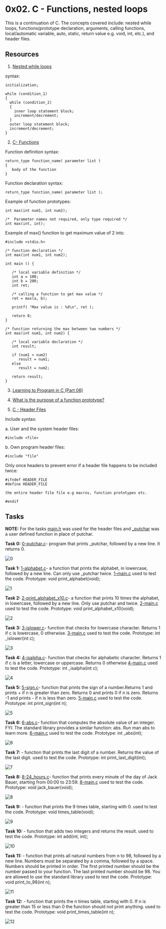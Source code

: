 # **0x02. C - Functions, nested loops**

This is a continuation of C. The concepts covered include: nested while loops, functions(prototype declaration, arguments, calling functions, local/automatic variable, auto, static, return value e.g. void, int, etc.), and header files.

## Resources

1. [Nested while loops](https://www.youtube.com/watch?v=Z3iGeQ1gIss)

syntax:
```
initialization;

while (condition_1)
{
  while (condition_2)
  {
    inner loop statement block;
    increment/decrement;
  }
  outer loop statement block;
  increment/decrement;
}
```

2. [C- Functions](https://www.tutorialspoint.com/cprogramming/c_functions.htm)

Function definition syntax: 
```
return_type function_name( parameter list )
{
   body of the function
}
```
Function declaration syntax:

```
return_type function_name( parameter list );
```
Example of function prototypes:

```
int max(int num1, int num2);

/*  Parameter names not required, only type required */
int max(int, int);
```

Example of max() function to get maximum value of 2 ints:

```
#include <stdio.h>
 
/* function declaration */
int max(int num1, int num2);
 
int main () {

   /* local variable definition */
   int a = 100;
   int b = 200;
   int ret;
 
   /* calling a function to get max value */
   ret = max(a, b);
 
   printf( "Max value is : %d\n", ret );
 
   return 0;
}
 
/* function returning the max between two numbers */
int max(int num1, int num2) {

   /* local variable declaration */
   int result;
 
   if (num1 > num2)
      result = num1;
   else
      result = num2;
 
   return result; 
}
```

3. [Learning to Program in C (Part 06)](https://www.youtube.com/watch?v=qMlnFwYdqIw)

4. [What is the purpose of a function prototype?](https://www.geeksforgeeks.org/what-is-the-purpose-of-a-function-prototype/)

5. [C - Header Files](https://www.tutorialspoint.com/cprogramming/c_header_files.htm)

Include syntax:

a. User and the system header files: 

```#include <file>```

b. Own program header files: 

```#include "file"```

Only once headers to prevent error if a header file happens to be included twice:

```
#ifndef HEADER_FILE
#define HEADER_FILE

the entire header file file e.g macros, function prototypes etc.

#endif
```

## Tasks

**NOTE:** For the tasks [main.h](https://github.com/Muthoni-Maryanne/alx-low_level_programming/blob/master/0x02-functions_nested_loops/main.h) was used for the header files and [_putchar](https://github.com/Muthoni-Maryanne/alx-low_level_programming/blob/master/0x02-functions_nested_loops/_putchar.c) was a user defined function in place of putchar.


**Task 0:**  [0-putchar.c](https://github.com/Muthoni-Maryanne/alx-low_level_programming/blob/master/0x02-functions_nested_loops/0-putchar.c)- program that prints _putchar, followed by a new line. It returns 0.

![0](https://github.com/Muthoni-Maryanne/alx-low_level_programming/assets/107298263/9ad67dbb-a4c3-423e-810e-62ef9f52e40e)

**Task 1:**  [1-alphabet.c](https://github.com/Muthoni-Maryanne/alx-low_level_programming/blob/master/0x02-functions_nested_loops/1-alphabet.c)- a function that prints the alphabet, in lowercase, followed by a new line. Can only use _putchar twice. [1-main.c](https://github.com/Muthoni-Maryanne/alx-low_level_programming/blob/master/0x02-functions_nested_loops/1-main.c) used to test the code.
Prototype: void print_alphabet(void);

![1](https://github.com/Muthoni-Maryanne/alx-low_level_programming/assets/107298263/6b1364e2-d802-4e99-802b-c34046ff9c39)

**Task 2:**  [2-print_alphabet_x10.c](https://github.com/Muthoni-Maryanne/alx-low_level_programming/blob/master/0x02-functions_nested_loops/2-print_alphabet_x10.c)- a function that prints 10 times the alphabet, in lowercase, followed by a new line. Only use putchar and twice. [2-main.c](https://github.com/Muthoni-Maryanne/alx-low_level_programming/blob/master/0x02-functions_nested_loops/2-main.c) used to test the code.
Prototype: void print_alphabet_x10(void);

![2](https://github.com/Muthoni-Maryanne/alx-low_level_programming/assets/107298263/c05e6b70-cc1c-45dd-a687-5e38a5ee4f94)

**Task 3:**  [3-islower.c](https://github.com/Muthoni-Maryanne/alx-low_level_programming/blob/master/0x02-functions_nested_loops/3-islower.c)-  function that checks for lowercase character. Returns 1 if c is lowercase, 0 otherwise. [3-main.c](https://github.com/Muthoni-Maryanne/alx-low_level_programming/blob/master/0x02-functions_nested_loops/3-main.c) used to test the code.
Prototype: int _islower(int c);

![3](https://github.com/Muthoni-Maryanne/alx-low_level_programming/assets/107298263/b8ff8b85-2daf-4e68-8644-e6a51308e54e)

**Task 4:**  [4-isalpha.c](https://github.com/Muthoni-Maryanne/alx-low_level_programming/blob/master/0x02-functions_nested_loops/4-isalpha.c)-  function that checks for alphabetic character. Returns 1 if c is a letter, lowercase or uppercase. Returns 0 otherwise
[4-main.c](https://github.com/Muthoni-Maryanne/alx-low_level_programming/blob/master/0x02-functions_nested_loops/4-main.c) used to test the code.
Prototype: int _isalpha(int c);

![4](https://github.com/Muthoni-Maryanne/alx-low_level_programming/assets/107298263/dbbbde41-1523-4217-969c-df924eb3d282)

**Task 5:**  [5-sign.c](https://github.com/Muthoni-Maryanne/alx-low_level_programming/blob/master/0x02-functions_nested_loops/5-sign.c)- function that prints the sign of a number.Returns 1 and prints + if n is greater than zero. Returns 0 and prints 0 if n is zero. Returns -1 and prints - if n is less than zero. [5-main.c](https://github.com/Muthoni-Maryanne/alx-low_level_programming/blob/master/0x02-functions_nested_loops/5-main.c) used to test the code. Prototype: int print_sign(int n);

![5](https://github.com/Muthoni-Maryanne/alx-low_level_programming/assets/107298263/f7bca79f-f6c9-4c49-b675-e7242e128dbc)


**Task 6:**  [6-abs.c](https://github.com/Muthoni-Maryanne/alx-low_level_programming/blob/master/0x02-functions_nested_loops/6-abs.c)- function that computes the absolute value of an integer. FYI: The standard library provides a similar function: abs. Run man abs to learn more. [6-main.c](https://github.com/Muthoni-Maryanne/alx-low_level_programming/blob/master/0x02-functions_nested_loops/6-main.c) used to test the code.
Prototype: int _abs(int);

![6](https://github.com/Muthoni-Maryanne/alx-low_level_programming/assets/107298263/dc295bb6-c3d8-46f5-9894-afcc40596ebb)


**Task 7:** []()- function that prints the last digit of a number. Returns the value of the last digit. []() used to test the code.
Prototype: int print_last_digit(int);

![7](https://github.com/Muthoni-Maryanne/alx-low_level_programming/assets/107298263/55951876-cb2c-4ab5-a941-d623b2b3b68d)


**Task 8:** [8-24_hours.c](https://github.com/Muthoni-Maryanne/alx-low_level_programming/blob/master/0x02-functions_nested_loops/8-24_hours.c)- function that prints every minute of the day of Jack Bauer, starting from 00:00 to 23:59. [8-main.c](https://github.com/Muthoni-Maryanne/alx-low_level_programming/blob/master/0x02-functions_nested_loops/8-main.c) used to test the code.
Prototype: void jack_bauer(void);

![8](https://github.com/Muthoni-Maryanne/alx-low_level_programming/assets/107298263/bb75ac80-9ddf-425a-a73b-f71ae5a91bc9)


**Task 9:** []()-  function that prints the 9 times table, starting with 0. []() used to test the code.
Prototype: void times_table(void); 

![9](https://github.com/Muthoni-Maryanne/alx-low_level_programming/assets/107298263/a87e8ed1-47c6-4cca-a3bf-b07d5bdd7189)


**Task 10:** []()- function that adds two integers and returns the result. []() used to test the code.
Prototype: int add(int, int);

![10](https://github.com/Muthoni-Maryanne/alx-low_level_programming/assets/107298263/7381b857-9d8c-433a-9212-1f235fb812f7)

**Task 11:** []()- function that prints all natural numbers from n to 98, followed by a new line. Numbers must be separated by a comma, followed by a space. Numbers should be printed in order. The first printed number should be the number passed to your function. The last printed number should be 98. You are allowed to use the standard library []() used to test the code.
Prototype: void print_to_98(int n);

![11](https://github.com/Muthoni-Maryanne/alx-low_level_programming/assets/107298263/e9caeae1-5940-465d-9bdb-7245b25e6d01)

**Task 12:** []()- function that prints the n times table, starting with 0. If n is greater than 15 or less than 0 the function should not print anything. []() used to test the code. 
Prototype: void print_times_table(int n);

![12](https://github.com/Muthoni-Maryanne/alx-low_level_programming/assets/107298263/24eddee4-3194-4f53-9e02-5751542d6d15)

